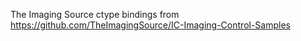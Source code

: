 The Imaging Source ctype bindings from https://github.com/TheImagingSource/IC-Imaging-Control-Samples